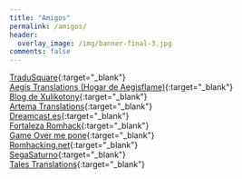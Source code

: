 ```yaml
---
title: "Amigos"
permalink: /amigos/
header:
  overlay_image: /img/banner-final-3.jpg
comments: false
---
```


[TraduSquare](https://tradusquare.es/){:target="_blank"}  
[Aegis Translations (Hogar de Aegisflame)](http://aegis.romhackhispano.org/){:target="_blank"}  
[Blog de Xulikotony](http://traduccionesxt.blogspot.com.es/){:target="_blank"}  
[Artema Translations](http://hotayeldi-traducciones.blogspot.com.es/){:target="_blank"}  
[Dreamcast.es](http://www.dreamcast.es/){:target="_blank"}  
[Fortaleza Romhack](http://fortaleza.romhackhispano.org/){:target="_blank"}  
[Game Over me pone](http://www.portalgameover.com/){:target="_blank"}  
[Romhacking.net](http://www.romhacking.net/){:target="_blank"}  
[SegaSaturno](http://www.segasaturno.com/){:target="_blank"}  
[Tales Translations](http://blog.tales-tra.com/){:target="_blank"}  


